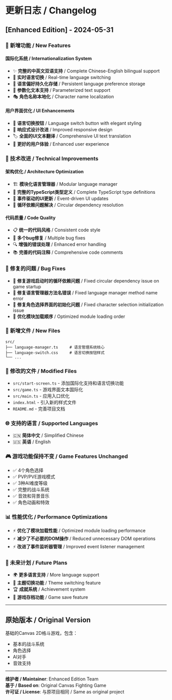 # 更新日志 / Changelog

## [Enhanced Edition] - 2024-05-31

### 🌟 新增功能 / New Features

#### 国际化系统 / Internationalization System
- ✨ **完整的中英文双语支持** / Complete Chinese-English bilingual support
- 🔄 **实时语言切换** / Real-time language switching
- 💾 **语言偏好持久化存储** / Persistent language preference storage
- 📝 **参数化文本支持** / Parameterized text support
- 🎭 **角色名称本地化** / Character name localization

#### 用户界面优化 / UI Enhancements
- 🎨 **语言切换按钮** / Language switch button with elegant styling
- 📱 **响应式设计改进** / Improved responsive design
- 🏷️ **全面的UI文本翻译** / Comprehensive UI text translation
- 🎯 **更好的用户体验** / Enhanced user experience

### 🔧 技术改进 / Technical Improvements

#### 架构优化 / Architecture Optimization
- 🏗️ **模块化语言管理器** / Modular language manager
- 🔧 **完整的TypeScript类型定义** / Complete TypeScript type definitions
- 🎯 **事件驱动的UI更新** / Event-driven UI updates
- 🚫 **循环依赖问题解决** / Circular dependency resolution

#### 代码质量 / Code Quality
- 📋 **统一的代码风格** / Consistent code style
- 🐛 **多个bug修复** / Multiple bug fixes
- 🔍 **增强的错误处理** / Enhanced error handling
- 📚 **完善的代码注释** / Comprehensive code comments

### 🐛 修复的问题 / Bug Fixes

- 🔧 **修复游戏启动时的循环依赖问题** / Fixed circular dependency issue on game startup
- 🔧 **修复语言管理器方法名错误** / Fixed language manager method name error
- 🔧 **修复角色选择界面的初始化问题** / Fixed character selection initialization issue
- 🔧 **优化模块加载顺序** / Optimized module loading order

### 📁 新增文件 / New Files

```
src/
├── language-manager.ts     # 语言管理系统核心
├── language-switch.css     # 语言切换按钮样式
└── ...
```

### 🔄 修改的文件 / Modified Files

- `src/start-screen.ts` - 添加国际化支持和语言切换功能
- `src/game.ts` - 游戏界面文本国际化
- `src/main.ts` - 应用入口优化
- `index.html` - 引入新的样式文件
- `README.md` - 完善项目文档

### 🌐 支持的语言 / Supported Languages

- 🇨🇳 **简体中文** / Simplified Chinese
- 🇺🇸 **英语** / English

### 🎮 游戏功能保持不变 / Game Features Unchanged

- ✅ 4个角色选择
- ✅ PVP/PVE游戏模式
- ✅ 3种AI难度等级
- ✅ 完整的战斗系统
- ✅ 音效和背景音乐
- ✅ 角色动画和特效

### 📊 性能优化 / Performance Optimizations

- ⚡ **优化了模块加载性能** / Optimized module loading performance
- ⚡ **减少了不必要的DOM操作** / Reduced unnecessary DOM operations
- ⚡ **改进了事件监听器管理** / Improved event listener management

### 🔮 未来计划 / Future Plans

- 🌍 **更多语言支持** / More language support
- 🎨 **主题切换功能** / Theme switching feature
- 🏆 **成就系统** / Achievement system
- 💾 **游戏存档功能** / Game save feature

---

## 原始版本 / Original Version

基础的Canvas 2D格斗游戏，包含：
- 基本的战斗系统
- 角色选择
- AI对手
- 音效支持

---

**维护者 / Maintainer**: Enhanced Edition Team  
**基于 / Based on**: Original Canvas Fighting Game  
**许可证 / License**: 与原项目相同 / Same as original project